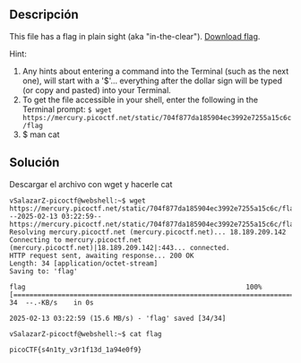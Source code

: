## Descripción 
This file has a flag in plain sight (aka "in-the-clear"). [Download flag](https://mercury.picoctf.net/static/704f877da185904ec3992e7255a15c6c/flag).

Hint:
1. Any hints about entering a command into the Terminal (such as the next one), will start with a '$'... everything after the dollar sign will be typed (or copy and pasted) into your Terminal.
2. To get the file accessible in your shell, enter the following in the Terminal prompt: `$ wget https://mercury.picoctf.net/static/704f877da185904ec3992e7255a15c6c/flag`
3. $ man cat
## Solución 

Descargar el archivo con wget y hacerle cat

```
vSalazarZ-picoctf@webshell:~$ wget https://mercury.picoctf.net/static/704f877da185904ec3992e7255a15c6c/flag
--2025-02-13 03:22:59--  https://mercury.picoctf.net/static/704f877da185904ec3992e7255a15c6c/flag
Resolving mercury.picoctf.net (mercury.picoctf.net)... 18.189.209.142
Connecting to mercury.picoctf.net (mercury.picoctf.net)|18.189.209.142|:443... connected.
HTTP request sent, awaiting response... 200 OK
Length: 34 [application/octet-stream]
Saving to: 'flag'

flag                                                       100%[=======================================================================================================================================>]      34  --.-KB/s    in 0s      

2025-02-13 03:22:59 (15.6 MB/s) - 'flag' saved [34/34]

vSalazarZ-picoctf@webshell:~$ cat flag

picoCTF{s4n1ty_v3r1f13d_1a94e0f9}

```